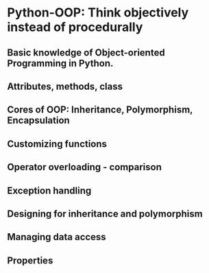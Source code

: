 # Python-OOP: Think objectively instead of procedurally
## Basic knowledge of Object-oriented Programming in Python. 
## Attributes, methods, class
## Cores of OOP: Inheritance, Polymorphism, Encapsulation
## Customizing functions
## Operator overloading - comparison
## Exception handling
## Designing for inheritance and polymorphism
## Managing data access
## Properties
